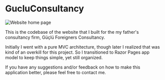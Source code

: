 # GucluConsultancy

![Website home page](https://i.postimg.cc/6QLKC9Xf/site-demo.gif)

This is the codebase of the website that I built for the my father's consultancy firm, Güçlü Foreigners Consultancy.

Initially I went with a pure MVC architecture, though later I realized that was kind of an overkill for this project. So I transitioned to Razor Pages app model to keep things simple, yet still organized.

If you have any suggestions and/or feedback on how to make this application better, please feel free to contact me.
